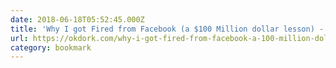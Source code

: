 ```yaml
---
date: 2018-06-18T05:52:45.000Z
title: 'Why I got Fired from Facebook (a $100 Million dollar lesson) - Noah Kagans'
url: https://okdork.com/why-i-got-fired-from-facebook-a-100-million-dollar-lesson/
category: bookmark
---
```


